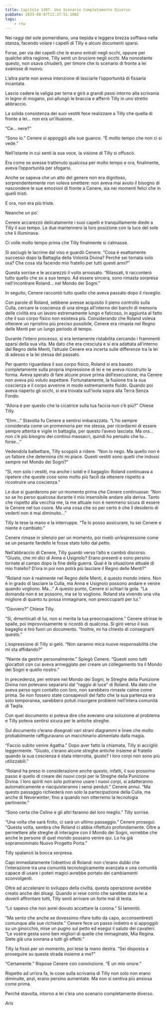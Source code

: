 ```yaml
---
title: Capitolo 1497- Uno Scenario Completamente Diverso
pubDate: 2025-08-07T11:37:51.100Z
tags:
    - rtw
---
```



Nei raggi del sole pomeridiano, una tiepida e leggera brezza soffiava nella stanza, facendo volare i capelli di Tilly e alcuni documenti sparsi.


Forse, per via dei capelli che le erano entrati negli occhi, oppure per qualche altra ragione, Tilly sentì un bruciore negli occhi. Ma nonostante questo, non osava chiuderli, per timore che lo scenario di fronte a lei svanisse di nuovo.


L’altra parte non aveva intenzione di lasciarle l’opportunità di fissarla incantata.


Lascio cadere la valigia per terra e girò a grandi passi intorno alla scrivania in legno di mogano, poi allungò le braccia e afferrò Tilly in uno stretto abbraccio.


La solida consistenza dei suoi vestiti fece realizzare a Tilly che quella di fronte a lei... non era un’illusione.


“Ce... nere?”


“Sono io.” Cenere si appoggiò alle sue guance. “È molto tempo che non ci si vede.”


Nell’istante in cui sentì la sua voce, la visione di Tilly si offuscò.


Era come se avesse trattenuto qualcosa per molto tempo e ora, finalmente, aveva l’opportunità per sfogarsi.


Anche se sapeva che un atto del genere non era dignitoso, sorprendentemente non voleva smettere: non aveva mai avuto il bisogno di nascondere le sue emozioni di fronte a Cenere, sia nei momenti felici che in quelli tristi.


E ora, non era più triste.


Neanche un po’.


Cenere accarezzò delicatamente i suoi capelli e tranquillamente diede a Tilly il suo tempo. Le due mantennero la loro posizione con la luce del sole che li illuminava.


Ci volle molto tempo prima che Tilly finalmente si calmasse.


Si asciugò le lacrime dal viso e guardò Cenere. “Cosa è esattamente successo dopo la Battaglia della Volontà Divina? Perché sei tornata solo ora? Che cosa sta facendo mio fratello per tutti questi anni?”


Questa sorrise e le accarezzò il volto arrossato. “Rilassati, ti racconterò tutto quello che so a suo tempo. Ad essere sincera, sono rimasta sorpresa nell’incontrare Roland... nel Mondo dei Sogni.”


In seguito, Cenere raccontò tutto quello che aveva passato dopo il risveglio.


Con parole di Roland, sebbene avesse acquisito il pieno controllo sulla Culla, cercare la coscienza di una strega all’interno dei banchi di memoria delle civiltà era un lavoro estremamente lungo e faticoso, in aggiunta al fatto che il suo corpo fisico non esisteva più. Considerando che Roland voleva ottenere un ripristino più preciso possibile, Cenere era rimasta nel Regno delle Menti per un lungo periodo di tempo.


Durante l’intero processo, si era lentamente ristabilita cercando i frammenti sparsi della sua vita. Ma dato che era cresciuta e si era adattata all’interno del Regno delle Menti, l’attuale Cenere era incerta sulle differenze tra la lei di adesso e la lei stessa del passato.


Per quanto riguardava il suo corpo fisico, Roland si era basato completamente sulla propria impressione di lei e ne aveva ricostruito la forma. Aveva sperato di fare alcune prove prima dell’esecuzione, ma Cenere non aveva più voluto aspettare. Fortunatamente, la fusione tra la sua coscienza e il corpo avvenne in modo estremamente fluido. Quando poi aveva riaperto gli occhi, si era trovata sull’isola sopra alla Terra Senza Fondo.


“Allora è per questo che la cicatrice sulla tua faccia non c’è più?” Chiese Tilly.


“Ehm...” Stavolta fu Cenere a sentirsi imbarazzata. “L’ho sempre considerata come un promemoria per me stessa, per ricordarmi di essere sempre attenta e vigile in battaglia, per questo l’avevo lasciata. Ma ora... non c’è più bisogno dei continui massacri, quindi ho pensato che tu... forse...”


Vedendola balbettare, Tilly scoppiò a ridere. “Non lo nego. Ma quello non è un fattore che determina chi mi piace. Questi vestiti sono quelli che indossi sempre nel Mondo dei Sogni?”


“Sì, non solo i vestiti, ma anche i soldi e il bagaglio: Roland continuava a ripetere che queste cose sono molto più facili da ottenere rispetto a ricostruire una coscienza.”


Le due si guardarono per un momento prima che Cenere continuasse: “Non so se ho perso qualcosa durante il mio insensibile andare alla deriva. Tanto che rispetto alla vecchia me, la me attuale non è nemmeno sicura di essere la Cenere nel tuo cuore. Ma una cosa che so per certo è che il desiderio di vederti non è mai diminuito...”


Tilly le tese la mano e la interruppe. “Te lo posso assicurare, tu sei Cenere e niente è cambiato.”


Cenere rimase in silenzio per un momento, poi rivelò un’espressione come se un pesante fardello le fosse stato tolto dal petto.


Nell’abbraccio di Cenere, Tilly guardò verso l’alto e cambiò discorso. “Giusto, che mi dici di Anna e Usignolo? Erano presenti e sono persino tornate al campo dopo la fine della guerra. Qual è la situazione attuale di mio fratello? D’ora in poi non potrà più lasciare il Regno delle Menti?”


“Roland non è realmente nel Regno delle Menti, è questo mondo intero. Non è in grado di lasciare la Culla, ma Anna e Usignolo possono andare e venire quando vogliono. Ma...” A questo punto, Cenere si schiarì la gola. “La domanda non è se possono, ma se lo vogliono. Roland sta vivendo una vita migliore di quanto tu possa immaginare, non preoccuparti per lui.”


“Davvero?” Chiese Tilly.


“Sì, dimenticati di lui, non si merita la tua preoccupazione.” Cenere strinse le spalle, poi improvvisamente si ricordò di qualcosa. Si girò verso il suo bagaglio e tirò fuori un documento. “Inoltre, mi ha chiesto di consegnarti questo.”


L’espressione di Tilly si gelò. “Non saranno mica nuove responsabilità che mi sta affidando?”


“Niente da gestire personalmente.” Spiegò Cenere. “Questi sono tutti giocattoli con cui aveva armeggiato per creare un collegamento tra il Mondo dei Sogni e quello nostro.”


In precedenza, per entrare nel Mondo dei Sogni, le Streghe della Punizione Divina non potevano separarsi dal “raggio di luce” di Roland. Ma dato che aveva perso ogni contatto con loro, non sarebbero rimaste calme come prima. Se non fossero state consapevoli del fatto che la sua partenza era solo temporanea, sarebbero potuti insorgere problemi nell’intera comunità di Taqila.


Con quel documento si poteva dire che avevano una soluzione al problema e Tilly poteva sentirsi sicura per le antiche streghe.


Sul documento c’erano disegnati vari strani diagrammi e linee che molto probabilmente raffiguravano un macchinario alimentato dalla magia.


“Faccio subito venire Agatha.” Dopo aver fatto la chiamata, Tilly si accigliò leggermente. “Giusto, c’erano alcune streghe antiche insieme al fratello quando la sua coscienza è stata interrotta, giusto? I loro corpi non sono più utilizzabili.”


“Roland ha preso in considerazione anche questo, infatti, il suo prossimo passo è quello di creare dei nuovi corpi per le Streghe della Punizione Divina. I loro spiriti non solo potranno usare i nuovi corpi, si adatteranno automaticamente e riacquisteranno i sensi perduti.” Cenere annuì. “Ma questo passaggio richiederà non solo la partecipazione della Culla, ma anche di Neverwinter; fino a quando non otterremo la tecnologia pertinente.”


“Sono certa che Celine e gli altri faranno del loro meglio.” Tilly sorrise.


“Una volta che sarà finito, ci sarà un ultimo passaggio.” Cenere proseguì. “Questa volta, sembra che Roland ci abbia riflettuto profondamente. Oltre a permettere alle streghe di interagire con il Mondo dei Sogni, vorrebbe che anche le persone di quel mondo possano venire qui. Lo ha già soprannominato Nuovo Progetto Porta.”


Tilly spalancò la bocca sorpresa.


Capì immediatamente l’obiettivo di Roland: non c’erano dubbi che l’interazione tra una comunità tecnologicamente avanzata e una comunità capace di usare i poteri magici avrebbe portato dei cambiamenti sconvolgenti.


Oltre ad accelerare lo sviluppo della civiltà, questa operazione avrebbe creato anche dei disagi. Quando si rese conto che sarebbe stata lei a doverli affrontare tutti, Tilly sentì arrivare un forte mal di testa.


“Lo sapevo che non avrei dovuto accettare la corona.” Si lamentò.


“Ma sento che anche se dovessimo rifare tutto da capo, acconsentiresti comunque alle sue richieste.” Cenere fece un passo indietro e si appoggiò su un ginocchio, mise un pugno sul petto ed eseguì il saluto dei cavalieri. “Le vostre gesta sono ben migliori di quelle che immaginate, Mia Regina. Siete già una sovrana a tutti gli effetti.”


Tilly la fissò per un momento, poi tese la mano destra. “Sei disposta a proseguire su questa strada insieme a me?”


“Certamente.” Rispose Cenere con convinzione. “È un mio onore.”


Rispetto ad un’ora fa, le cose sulla scrivania di Tilly non solo non erano diminuite, anzi, erano persino aumentate. Ma non si sentiva più ansiosa come prima.


Perché stavolta, intorno a lei c’era uno scenario completamente diverso.






<em>Aris</em>
                                


                                



